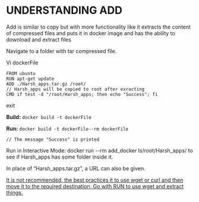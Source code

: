 # UNDERSTANDING ADD

Add is similar to copy but with more functionality like it extracts the content of compressed files and puts it in docker image and has the ability to download and extract files

Navigate to a folder with tar compressed file. 

Vi dockerFile


```
FROM ubuntu 
RUN apt-get update
ADD ./Harsh_apps.tar.gz /root/ 
// Harsh_apps will be copied to root after exracting 
CMD if test -d "/root/Harsh_apps; then echo "Success"; fi
```

exit 

**Build:** `docker build -t dockerFile`

**Run:** `docker build -t dockerFile--rm dockerFile`


```
// The message "Success" is printed
```


Run in Interactive Mode: docker run --rm add_docker ls/root/Harsh_apps/  to see if Harsh_apps has some folder inside it.

In place of “Harsh_apps.tar.gz”, a URL can also be given.

<span style="text-decoration:underline;">It is not recommended, the best practices it to use wget or curl and then move it to the required destination, Go with RUN to use wget and extract things.</span>
